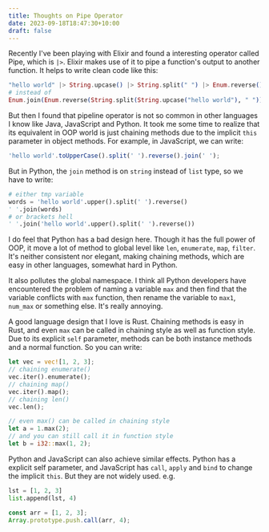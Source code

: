 ```yaml
---
title: Thoughts on Pipe Operator
date: 2023-09-18T18:47:30+10:00
draft: false
---
```


Recently I've been playing with Elixir and found a interesting operator called Pipe, which is `|>`. Elixir makes use of it to pipe a function's output to another function. It helps to write clean code like this:

```elixir
"hello world" |> String.upcase() |> String.split(" ") |> Enum.reverse() |> Enum.join(" ")
# instead of
Enum.join(Enum.reverse(String.split(String.upcase("hello world"), " ")), " ")
```

But then I found that pipeline operator is not so common in other languages I know like Java, JavaScript and Python. It took me some time to realize that its equivalent in OOP world is just chaining methods due to the implicit `this` parameter in object methods. For example, in JavaScript, we can write:

```javascript
'hello world'.toUpperCase().split(' ').reverse().join(' ');
```

But in Python, the `join` method is on `string` instead of `list` type, so we have to write:

```python
# either tmp variable
words = 'hello world'.upper().split(' ').reverse()
' '.join(words)
# or brackets hell
' '.join('hello world'.upper().split(' ').reverse())
```

I do feel that Python has a bad design here. Though it has the full power of OOP, it move a lot of method to global level like `len`, `enumerate`, `map`, `filter`. It's neither consistent nor elegant, making chaining methods, which are easy in other languages, somewhat hard in Python.

It also pollutes the global namespace. I think all Python developers have encountered the problem of naming a variable `max` and then find that the variable conflicts with `max` function, then rename the variable to `max1`, `num_max` or something else. It's really annoying.

A good language design that I love is Rust. Chaining methods is easy in Rust, and even `max` can be called in chaining style as well as function style. Due to its explicit `self` parameter, methods can be both instance methods and a normal function. So you can write:

```rust
let vec = vec![1, 2, 3];
// chaining enumerate()
vec.iter().enumerate();
// chaining map()
vec.iter().map();
// chaining len()
vec.len();

// even max() can be called in chaining style
let a = 1.max(2);
// and you can still call it in function style
let b = i32::max(1, 2);
```

Python and JavaScript can also achieve similar effects. Python has a explicit self parameter, and JavaScript has `call`, `apply` and `bind` to change the implicit `this`. But they are not widely used. e.g.

```python
lst = [1, 2, 3]
list.append(lst, 4)
```

```javascript
const arr = [1, 2, 3];
Array.prototype.push.call(arr, 4);
```
